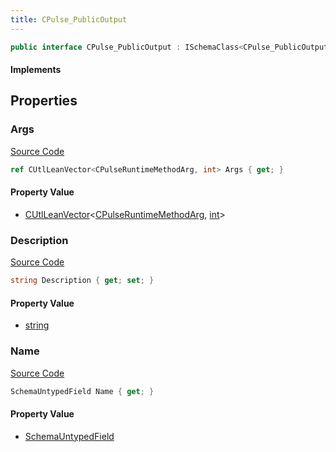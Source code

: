 ```yaml
---
title: CPulse_PublicOutput
---
```


```csharp
public interface CPulse_PublicOutput : ISchemaClass<CPulse_PublicOutput>, ISchemaField, ISchemaClass, INativeHandle
```

#### Implements

## Properties

### Args

[Source Code](https://github.com/swiftly-solution/swiftlys2/blob/main/managed/src/SwiftlyS2.Generated/Schemas/Interfaces/CPulse_PublicOutput.cs#L22)

```csharp
ref CUtlLeanVector<CPulseRuntimeMethodArg, int> Args { get; }
```

#### Property Value

- [CUtlLeanVector](/docs/api/shared/natives/cutlleanvector-2)<[CPulseRuntimeMethodArg](/docs/api/shared/schemadefinitions/cpulseruntimemethodarg), [int](https://learn.microsoft.com/dotnet/api/system.int32)>

### Description

[Source Code](https://github.com/swiftly-solution/swiftlys2/blob/main/managed/src/SwiftlyS2.Generated/Schemas/Interfaces/CPulse_PublicOutput.cs#L20)

```csharp
string Description { get; set; }
```

#### Property Value

- [string](https://learn.microsoft.com/dotnet/api/system.string)

### Name

[Source Code](https://github.com/swiftly-solution/swiftlys2/blob/main/managed/src/SwiftlyS2.Generated/Schemas/Interfaces/CPulse_PublicOutput.cs#L18)

```csharp
SchemaUntypedField Name { get; }
```

#### Property Value

- [SchemaUntypedField](/docs/api/shared/schemas/schemauntypedfield)

